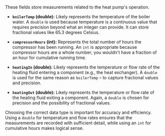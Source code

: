 These fields store measurements related to the heat pump's operation.

*   **`boilerTemp` (double):** Likely represents the temperature of the boiler water. A `double` is used because temperature is a continuous value that requires precision beyond what an integer can provide. It can store fractional values like 65.3 degrees Celsius.

*   **`compressorHours` (int):** Represents the total number of hours the compressor has been running. An `int` is appropriate because compressor hours are a whole number; you wouldn't have a fraction of an hour for cumulative running time.

*   **`heatingIn` (double):**  Likely represents the temperature or flow rate of the heating fluid entering a component (e.g., the heat exchanger). A `double` is used for the same reason as `boilerTemp` – to capture fractional values and precision.

*   **`heatingOut` (double):**  Likely represents the temperature or flow rate of the heating fluid exiting a component. Again, a `double` is chosen for precision and the possibility of fractional values.

Choosing the correct data type is important for accuracy and efficiency. Using a `double` for temperature and flow rates ensures that the measurements are recorded with sufficient detail, while using an `int` for cumulative hours makes logical sense.